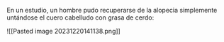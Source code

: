
En un estudio, un hombre pudo recuperarse de la alopecia simplemente untándose el cuero cabelludo con grasa de cerdo:

![[Pasted image 20231220141138.png]]